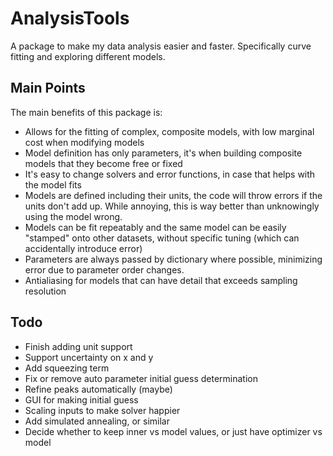 # AnalysisTools
A package to make my data analysis easier and faster. Specifically curve fitting and exploring different models.

## Main Points
The main benefits of this package is:
 - Allows for the fitting of complex, composite models, with low marginal cost when modifying models
 - Model definition has only parameters, it's when building composite models that they become free or fixed
 - It's easy to change solvers and error functions, in case that helps with the model fits
 - Models are defined including their units, the code will throw errors if the units don't add up. While annoying, this is way better than unknowingly using the model wrong.
 - Models can be fit repeatably and the same model can be easily "stamped" onto other datasets, without specific tuning (which can accidentally introduce error)
 - Parameters are always passed by dictionary where possible, minimizing error due to parameter order changes.
 - Antialiasing for models that can have detail that exceeds sampling resolution 

## Todo
 - Finish adding unit support
 - Support uncertainty on x and y
 - Add squeezing term
 - Fix or remove auto parameter initial guess determination
 - Refine peaks automatically (maybe)
 - GUI for making initial guess
 - Scaling inputs to make solver happier
 - Add simulated annealing, or similar
 - Decide whether to keep inner vs model values, or just have optimizer vs model
 